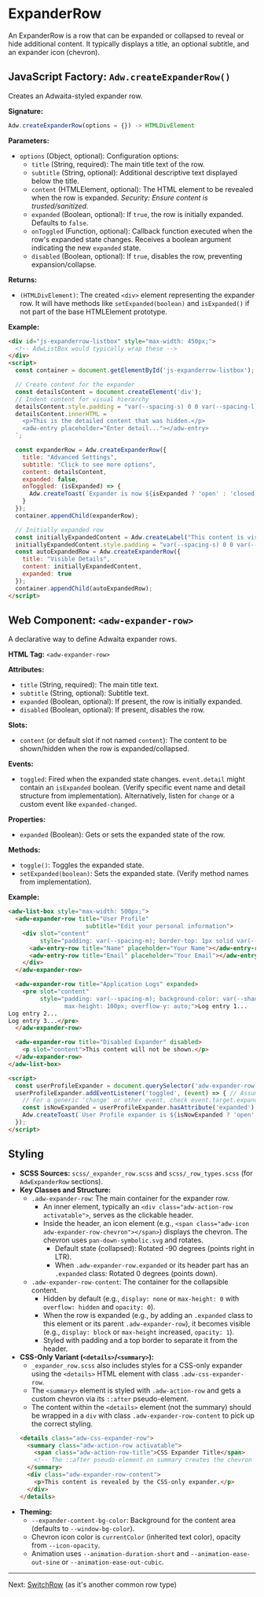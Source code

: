 # ExpanderRow

An ExpanderRow is a row that can be expanded or collapsed to reveal or hide additional content. It typically displays a title, an optional subtitle, and an expander icon (chevron).

## JavaScript Factory: `Adw.createExpanderRow()`

Creates an Adwaita-styled expander row.

**Signature:**

```javascript
Adw.createExpanderRow(options = {}) -> HTMLDivElement
```

**Parameters:**

*   `options` (Object, optional): Configuration options:
    *   `title` (String, required): The main title text of the row.
    *   `subtitle` (String, optional): Additional descriptive text displayed below the title.
    *   `content` (HTMLElement, optional): The HTML element to be revealed when the row is expanded. *Security: Ensure content is trusted/sanitized.*
    *   `expanded` (Boolean, optional): If `true`, the row is initially expanded. Defaults to `false`.
    *   `onToggled` (Function, optional): Callback function executed when the row's expanded state changes. Receives a boolean argument indicating the new `expanded` state.
    *   `disabled` (Boolean, optional): If `true`, disables the row, preventing expansion/collapse.

**Returns:**

*   `(HTMLDivElement)`: The created `<div>` element representing the expander row. It will have methods like `setExpanded(boolean)` and `isExpanded()` if not part of the base HTMLElement prototype.

**Example:**

```html
<div id="js-expanderrow-listbox" style="max-width: 450px;">
  <!-- AdwListBox would typically wrap these -->
</div>
<script>
  const container = document.getElementById('js-expanderrow-listbox');

  // Create content for the expander
  const detailsContent = document.createElement('div');
  // Indent content for visual hierarchy
  detailsContent.style.padding = "var(--spacing-s) 0 0 var(--spacing-l)";
  detailsContent.innerHTML = `
    <p>This is the detailed content that was hidden.</p>
    <adw-entry placeholder="Enter detail..."></adw-entry>
  `;

  const expanderRow = Adw.createExpanderRow({
    title: "Advanced Settings",
    subtitle: "Click to see more options",
    content: detailsContent,
    expanded: false,
    onToggled: (isExpanded) => {
      Adw.createToast(`Expander is now ${isExpanded ? 'open' : 'closed'}`);
    }
  });
  container.appendChild(expanderRow);

  // Initially expanded row
  const initiallyExpandedContent = Adw.createLabel("This content is visible by default.");
  initiallyExpandedContent.style.padding = "var(--spacing-s) 0 0 var(--spacing-l)";
  const autoExpandedRow = Adw.createExpanderRow({
    title: "Visible Details",
    content: initiallyExpandedContent,
    expanded: true
  });
  container.appendChild(autoExpandedRow);
</script>
```

## Web Component: `<adw-expander-row>`

A declarative way to define Adwaita expander rows.

**HTML Tag:** `<adw-expander-row>`

**Attributes:**

*   `title` (String, required): The main title text.
*   `subtitle` (String, optional): Subtitle text.
*   `expanded` (Boolean, optional): If present, the row is initially expanded.
*   `disabled` (Boolean, optional): If present, disables the row.

**Slots:**

*   `content` (or default slot if not named `content`): The content to be shown/hidden when the row is expanded/collapsed.

**Events:**

*   `toggled`: Fired when the expanded state changes. `event.detail` might contain an `isExpanded` boolean. (Verify specific event name and detail structure from implementation).
    Alternatively, listen for `change` or a custom event like `expanded-changed`.

**Properties:**
*   `expanded` (Boolean): Gets or sets the expanded state of the row.

**Methods:**
*   `toggle()`: Toggles the expanded state.
*   `setExpanded(boolean)`: Sets the expanded state. (Verify method names from implementation).

**Example:**

```html
<adw-list-box style="max-width: 500px;">
  <adw-expander-row title="User Profile"
                      subtitle="Edit your personal information">
    <div slot="content"
         style="padding: var(--spacing-m); border-top: 1px solid var(--borders-color);">
      <adw-entry-row title="Name" placeholder="Your Name"></adw-entry-row>
      <adw-entry-row title="Email" placeholder="Your Email"></adw-entry-row>
    </div>
  </adw-expander-row>

  <adw-expander-row title="Application Logs" expanded>
    <pre slot="content"
         style="padding: var(--spacing-m); background-color: var(--shade-color);
                max-height: 100px; overflow-y: auto;">Log entry 1...
Log entry 2...
Log entry 3...</pre>
  </adw-expander-row>

  <adw-expander-row title="Disabled Expander" disabled>
    <p slot="content">This content will not be shown.</p>
  </adw-expander-row>
</adw-list-box>

<script>
  const userProfileExpander = document.querySelector('adw-expander-row[title="User Profile"]');
  userProfileExpander.addEventListener('toggled', (event) => { // Assuming 'toggled' event
    // For a generic 'change' or other event, check event.target.expanded
    const isNowExpanded = userProfileExpander.hasAttribute('expanded'); // Check attribute for state
    Adw.createToast(`User Profile expander is ${isNowExpanded ? 'open' : 'closed'}.`);
  });
</script>
```

## Styling

*   **SCSS Sources:** `scss/_expander_row.scss` and `scss/_row_types.scss` (for `AdwExpanderRow` sections).
*   **Key Classes and Structure:**
    *   `.adw-expander-row`: The main container for the expander row.
        *   An inner element, typically an `<div class="adw-action-row activatable">`, serves as the clickable header.
        *   Inside the header, an icon element (e.g., `<span class="adw-icon adw-expander-row-chevron"></span>`) displays the chevron. The chevron uses `pan-down-symbolic.svg` and rotates.
            *   Default state (collapsed): Rotated -90 degrees (points right in LTR).
            *   When `.adw-expander-row.expanded` or its header part has an `.expanded` class: Rotated 0 degrees (points down).
    *   `.adw-expander-row-content`: The container for the collapsible content.
        *   Hidden by default (e.g., `display: none` or `max-height: 0` with `overflow: hidden` and `opacity: 0`).
        *   When the row is expanded (e.g., by adding an `.expanded` class to this element or its parent `.adw-expander-row`), it becomes visible (e.g., `display: block` or `max-height` increased, `opacity: 1`).
        *   Styled with padding and a top border to separate it from the header.
*   **CSS-Only Variant (`<details>`/`<summary>`):**
    *   `_expander_row.scss` also includes styles for a CSS-only expander using the `<details>` HTML element with class `.adw-css-expander-row`.
    *   The `<summary>` element is styled with `.adw-action-row` and gets a custom chevron via its `::after` pseudo-element.
    *   The content within the `<details>` element (not the summary) should be wrapped in a `div` with class `.adw-expander-row-content` to pick up the correct styling.
    ```html
    <details class="adw-css-expander-row">
      <summary class="adw-action-row activatable">
        <span class="adw-action-row-title">CSS Expander Title</span>
        <!-- The ::after pseudo-element on summary creates the chevron -->
      </summary>
      <div class="adw-expander-row-content">
        <p>This content is revealed by the CSS-only expander.</p>
      </div>
    </details>
    ```
*   **Theming:**
    *   `--expander-content-bg-color`: Background for the content area (defaults to `--window-bg-color`).
    *   Chevron icon color is `currentColor` (inherited text color), opacity from `--icon-opacity`.
    *   Animation uses `--animation-duration-short` and `--animation-ease-out-sine` or `--animation-ease-out-cubic`.

---
Next: [SwitchRow](./switchrow.md) (as it's another common row type)
